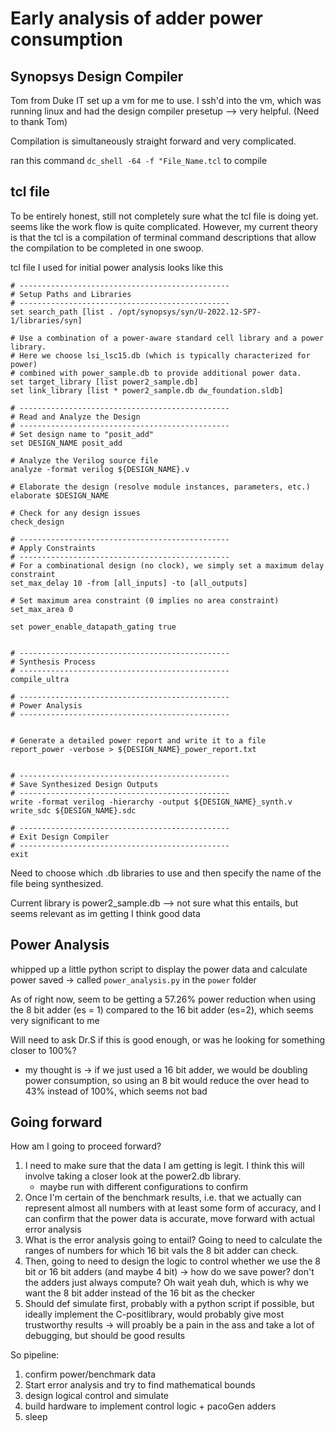 # Early analysis of adder power consumption

## Synopsys Design Compiler

Tom from Duke IT set up a vm for me to use. I ssh'd into the vm, which was running linux and had the design compiler presetup --> very helpful. (Need to thank Tom)

Compilation is simultaneously straight forward and very complicated. 

ran this command `dc_shell -64 -f "File_Name.tcl` to compile

## tcl file

To be entirely honest, still not completely sure what the tcl file is doing yet. seems like the work flow is quite complicated. However, my current theory is that the tcl is a compilation of terminal command descriptions that allow the compilation to be completed in one swoop.

tcl file I used for initial power analysis looks like this

```
# -----------------------------------------------
# Setup Paths and Libraries
# -----------------------------------------------
set search_path [list . /opt/synopsys/syn/U-2022.12-SP7-1/libraries/syn]

# Use a combination of a power-aware standard cell library and a power library.
# Here we choose lsi_lsc15.db (which is typically characterized for power)
# combined with power_sample.db to provide additional power data.
set target_library [list power2_sample.db]
set link_library [list * power2_sample.db dw_foundation.sldb]

# -----------------------------------------------
# Read and Analyze the Design
# -----------------------------------------------
# Set design name to "posit_add"
set DESIGN_NAME posit_add

# Analyze the Verilog source file
analyze -format verilog ${DESIGN_NAME}.v

# Elaborate the design (resolve module instances, parameters, etc.)
elaborate $DESIGN_NAME

# Check for any design issues
check_design

# -----------------------------------------------
# Apply Constraints
# -----------------------------------------------
# For a combinational design (no clock), we simply set a maximum delay constraint
set_max_delay 10 -from [all_inputs] -to [all_outputs]

# Set maximum area constraint (0 implies no area constraint)
set_max_area 0

set power_enable_datapath_gating true


# -----------------------------------------------
# Synthesis Process
# -----------------------------------------------
compile_ultra

# -----------------------------------------------
# Power Analysis
# -----------------------------------------------


# Generate a detailed power report and write it to a file
report_power -verbose > ${DESIGN_NAME}_power_report.txt


# -----------------------------------------------
# Save Synthesized Design Outputs
# -----------------------------------------------
write -format verilog -hierarchy -output ${DESIGN_NAME}_synth.v
write_sdc ${DESIGN_NAME}.sdc

# -----------------------------------------------
# Exit Design Compiler
# -----------------------------------------------
exit
```

Need to choose which .db libraries to use and then specify the name of the file being synthesized.

Current library is power2_sample.db --> not sure what this entails, but seems relevant as im getting I think good data

## Power Analysis

whipped up a little python script to display the power data and calculate power saved -> called `power_analysis.py` in the `power` folder

As of right now, seem to be getting a 57.26% power reduction when using the 8 bit adder (es = 1) compared to the 16 bit adder (es=2), which seems very significant to me

Will need to ask Dr.S if this is good enough, or was he looking for something closer to 100%?

* my thought is -> if we just used a 16 bit adder, we would be doubling power consumption, so using an 8 bit would reduce the over head to 43% instead of 100%, which seems not bad

## Going forward

How am I going to proceed forward?

1. I need to make sure that the data I am getting is legit. I think this will involve taking a closer look at the power2.db library.
    * maybe run with different configurations to confirm
2. Once I'm certain of the benchmark results, i.e. that we actually can represent almost all numbers with at least some form of accuracy, and I can confirm that the power data is accurate, move forward with actual error analysis
3. What is the error analysis going to entail? Going to need to calculate the ranges of numbers for which 16 bit vals the 8 bit adder can check.
4. Then, going to need to design the logic to control whether we use the 8 bit or 16 bit adders (and maybe 4 bit) -> how do we save power? don't the adders just always compute? Oh wait yeah duh, which is why we want the 8 bit adder instead of the 16 bit as the checker
5. Should def simulate first, probably with a python script if possible, but ideally implement the C-positlibrary, would probably give most trustworthy results -> will proably be a pain in the ass and take a lot of debugging, but should be good results


So pipeline:
1. confirm power/benchmark data
2. Start error analysis and try to find mathematical bounds
3. design logical control and simulate
4. build hardware to implement control logic + pacoGen adders
5. sleep
  
